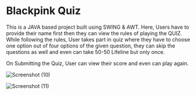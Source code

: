 <h1>Blackpink Quiz</h1>
<p>This is a JAVA based project built using SWING & AWT. Here, Users have to provide their name first then they can view the rules of playing the QUIZ.  While following the rules, User takes part in quiz where they have to choose one option out of four options of the given question, they can skip the questions as well and even can take 50-50 Lifeline but only once.</p>
<p>On Submitting the Quiz, User can view their score and even can play again.</p>


![Screenshot (10)](https://github.com/user-attachments/assets/33499e7a-b06e-4e87-8cfc-c43e1be3fb9a)



![Screenshot (11)](https://github.com/user-attachments/assets/0b3478ff-49d4-4958-9679-e97dd3df8dd9)
